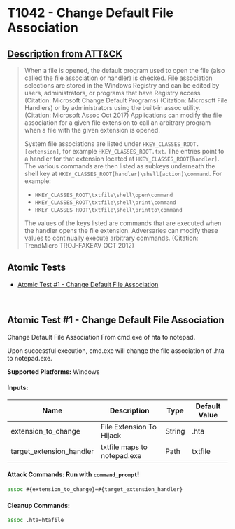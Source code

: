 # T1042 - Change Default File Association
## [Description from ATT&CK](https://attack.mitre.org/wiki/Technique/T1042)
<blockquote>When a file is opened, the default program used to open the file (also called the file association or handler) is checked. File association selections are stored in the Windows Registry and can be edited by users, administrators, or programs that have Registry access (Citation: Microsoft Change Default Programs) (Citation: Microsoft File Handlers) or by administrators using the built-in assoc utility. (Citation: Microsoft Assoc Oct 2017) Applications can modify the file association for a given file extension to call an arbitrary program when a file with the given extension is opened.

System file associations are listed under <code>HKEY_CLASSES_ROOT\.[extension]</code>, for example <code>HKEY_CLASSES_ROOT\.txt</code>. The entries point to a handler for that extension located at <code>HKEY_CLASSES_ROOT\[handler]</code>. The various commands are then listed as subkeys underneath the shell key at <code>HKEY_CLASSES_ROOT\[handler]\shell\[action]\command</code>. For example:
* <code>HKEY_CLASSES_ROOT\txtfile\shell\open\command</code>
* <code>HKEY_CLASSES_ROOT\txtfile\shell\print\command</code>
* <code>HKEY_CLASSES_ROOT\txtfile\shell\printto\command</code>

The values of the keys listed are commands that are executed when the handler opens the file extension. Adversaries can modify these values to continually execute arbitrary commands. (Citation: TrendMicro TROJ-FAKEAV OCT 2012)</blockquote>

## Atomic Tests

- [Atomic Test #1 - Change Default File Association](#atomic-test-1---change-default-file-association)


<br/>

## Atomic Test #1 - Change Default File Association
Change Default File Association From cmd.exe of hta to notepad.

Upon successful execution, cmd.exe will change the file association of .hta to notepad.exe. 

**Supported Platforms:** Windows




#### Inputs:
| Name | Description | Type | Default Value | 
|------|-------------|------|---------------|
| extension_to_change | File Extension To Hijack | String | .hta|
| target_extension_handler | txtfile maps to notepad.exe | Path | txtfile|


#### Attack Commands: Run with `command_prompt`! 


```cmd
assoc #{extension_to_change}=#{target_extension_handler}
```

#### Cleanup Commands:
```cmd
assoc .hta=htafile
```





<br/>
